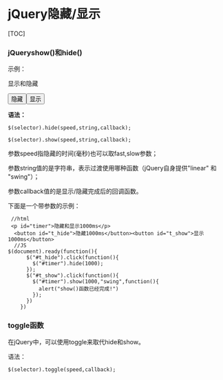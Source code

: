 # jQuery隐藏/显示



[TOC]

### jQueryshow()和hide()

示例：

<body>

  <p id="pro">显示和隐藏</p>
  <button id="hide">隐藏</button><button id="show">显示</button>
</body>
<script>
  $(document).ready(
    function(){
      $("#hide").click(
        function(){
          $("#pro").hide();
        });
        $("#show").click(
          function(){
            $("#pro").show();
          });
    }
  )
</script>

**语法：**

```
$(selector).hide(speed,string,callback);

$(selector).show(speed,string,callback);
```

参数speed指隐藏的时间(毫秒)也可以取fast,slow参数；

参数string值的是字符串，表示过渡使用哪种函数（jQuery自身提供"linear" 和 "swing"）；

参数callback值的是显示/隐藏完成后的回调函数。


下面是一个带参数的示例：

```
 //html
 <p id="timer">隐藏和显示1000ms</p>
  <button id="t_hide">隐藏1000ms</button><button id="t_show">显示1000ms</button>
  //JS
$(document).ready(function(){
      $("#t_hide").click(function(){
        $("#timer").hide(1000);
      });
      $("#t_show").click(function(){
        $("#timer").show(1000,"swing",function(){
          alert("show()函数已经完成!")
        });
      })
    })
```

### toggle函数

在jQuery中，可以使用toggle来取代hide和show。

语法：

```
$(selector).toggle(speed,callback);
```

